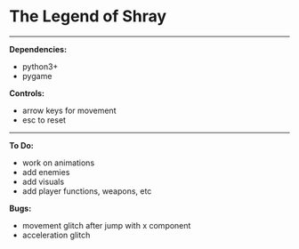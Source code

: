 # The Legend of Shray

---

**Dependencies:**
* python3+
* pygame

**Controls:**
* arrow keys for movement
* esc to reset

---

**To Do:**
* work on animations
* add enemies
* add visuals
* add player functions, weapons, etc

**Bugs:**
* movement glitch after jump with x component
* acceleration glitch
